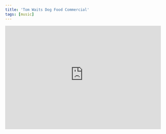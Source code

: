 ```yaml
---
title: 'Tom Waits Dog Food Commercial'
tags: [music]
---
```


<iframe loading="lazy" width="100%" style="aspect-ratio: 3/2;" src="https://www.youtube-nocookie.com/embed/8h6TYV3Tz00?si=K_-wzehOmlhwfPgT" title="YouTube video player" frameborder="0" allow="accelerometer; autoplay; clipboard-write; encrypted-media; gyroscope; picture-in-picture; web-share" referrerpolicy="strict-origin-when-cross-origin" allowfullscreen></iframe>
